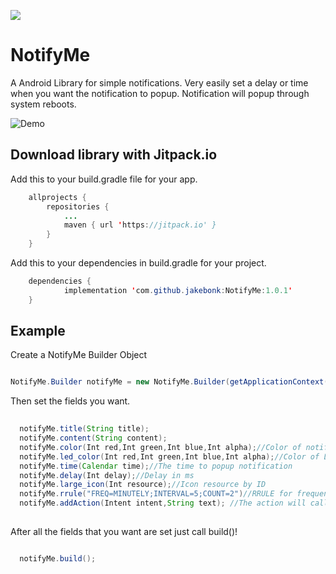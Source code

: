 [![](https://jitpack.io/v/jakebonk/NotifyMe.svg)](https://jitpack.io/#jakebonk/NotifyMe)

# NotifyMe
A Android Library for simple notifications. Very easily set a delay or time when you want the notification to popup. Notification will popup through system reboots.

![Demo](https://thumbs.gfycat.com/DishonestPlushBlacklab-size_restricted.gif)

## Download library with Jitpack.io
Add this to your build.gradle file for your app.
```java
	allprojects {
		repositories {
			...
			maven { url 'https://jitpack.io' }
		}
	}
```	

Add this to your dependencies in build.gradle for your project.
```java
	dependencies {
	        implementation 'com.github.jakebonk:NotifyMe:1.0.1'
	}
```

## Example

Create a NotifyMe Builder Object

```java

NotifyMe.Builder notifyMe = new NotifyMe.Builder(getApplicationContext());

```

Then set the fields you want.

```java
  
  notifyMe.title(String title);
  notifyMe.content(String content);
  notifyMe.color(Int red,Int green,Int blue,Int alpha);//Color of notification header
  notifyMe.led_color(Int red,Int green,Int blue,Int alpha);//Color of LED when notification pops up
  notifyMe.time(Calendar time);//The time to popup notification
  notifyMe.delay(Int delay);//Delay in ms
  notifyMe.large_icon(Int resource);//Icon resource by ID
  notifyMe.rrule("FREQ=MINUTELY;INTERVAL=5;COUNT=2")//RRULE for frequency of notification
  notifyMe.addAction(Intent intent,String text); //The action will call the intent when pressed
  
```

After all the fields that you want are set just call build()!

```java

  notifyMe.build();

```

